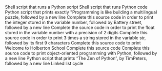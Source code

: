 Shell script that runs a Python script Shell script that runs Python code Python script that prints exactly "Programming is like building a multilingual puzzle, followed by a new line Complete this source code in order to print the integer stored in the variable number, followed by Battery street, followed by a new line Complete the source code in order to print the float stored in the variable number with a precision of 2 digits Complete this source code in order to print 3 times a string stored in the variable str, followed by its first 9 characters Complete this source code to print Welcome to Holberton School Complete this source code Complete this source code to print object-oriented programming with Python, followed by a new line Python script that prints “The Zen of Python”, by TimPeters, followed by a new line Linked list cycle
